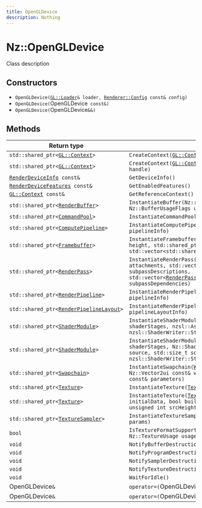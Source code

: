 ```yaml
---
title: OpenGLDevice
description: Nothing
---
```


# Nz::OpenGLDevice

Class description

## Constructors

- `OpenGLDevice(`[`GL::Loader`](documentation/generated/OpenGLRenderer/GL.Loader.md)`& loader, `[`Renderer::Config`](documentation/generated/Renderer/Renderer.Config.md)` const& config)`
- `OpenGLDevice(`OpenGLDevice` const&)`
- `OpenGLDevice(`OpenGLDevice`&&)`

## Methods

| Return type | Signature |
| ----------- | --------- |
| `std::shared_ptr<`[`GL::Context`](documentation/generated/OpenGLRenderer/GL.Context.md)`>` | `CreateContext(`[`GL::ContextParams`](documentation/generated/OpenGLRenderer/GL.ContextParams.md)` params)` |
| `std::shared_ptr<`[`GL::Context`](documentation/generated/OpenGLRenderer/GL.Context.md)`>` | `CreateContext(`[`GL::ContextParams`](documentation/generated/OpenGLRenderer/GL.ContextParams.md)` params, `[`WindowHandle`](documentation/generated/Platform/WindowHandle.md)` handle)` |
| [`RenderDeviceInfo`](documentation/generated/Renderer/RenderDeviceInfo.md)` const&` | `GetDeviceInfo()` |
| [`RenderDeviceFeatures`](documentation/generated/Renderer/RenderDeviceFeatures.md)` const&` | `GetEnabledFeatures()` |
| [`GL::Context`](documentation/generated/OpenGLRenderer/GL.Context.md)` const&` | `GetReferenceContext()` |
| `std::shared_ptr<`[`RenderBuffer`](documentation/generated/Renderer/RenderBuffer.md)`>` | `InstantiateBuffer(Nz::BufferType type, Nz::UInt64 size, Nz::BufferUsageFlags usageFlags, void const* initialData)` |
| `std::shared_ptr<`[`CommandPool`](documentation/generated/Renderer/CommandPool.md)`>` | `InstantiateCommandPool(Nz::QueueType queueType)` |
| `std::shared_ptr<`[`ComputePipeline`](documentation/generated/Renderer/ComputePipeline.md)`>` | `InstantiateComputePipeline(`[`ComputePipelineInfo`](documentation/generated/Renderer/ComputePipelineInfo.md)` pipelineInfo)` |
| `std::shared_ptr<`[`Framebuffer`](documentation/generated/Renderer/Framebuffer.md)`>` | `InstantiateFramebuffer(unsigned int width, unsigned int height, std::shared_ptr<`[`RenderPass`](documentation/generated/Renderer/RenderPass.md)`> const& renderPass, std::vector<std::shared_ptr<`[`Texture`](documentation/generated/Renderer/Texture.md)`>> const& attachments)` |
| `std::shared_ptr<`[`RenderPass`](documentation/generated/Renderer/RenderPass.md)`>` | `InstantiateRenderPass(std::vector<`[`RenderPass::Attachment`](documentation/generated/Renderer/RenderPass.Attachment.md)`> attachments, std::vector<`[`RenderPass::SubpassDescription`](documentation/generated/Renderer/RenderPass.SubpassDescription.md)`> subpassDescriptions, std::vector<`[`RenderPass::SubpassDependency`](documentation/generated/Renderer/RenderPass.SubpassDependency.md)`> subpassDependencies)` |
| `std::shared_ptr<`[`RenderPipeline`](documentation/generated/Renderer/RenderPipeline.md)`>` | `InstantiateRenderPipeline(`[`RenderPipelineInfo`](documentation/generated/Renderer/RenderPipelineInfo.md)` pipelineInfo)` |
| `std::shared_ptr<`[`RenderPipelineLayout`](documentation/generated/Renderer/RenderPipelineLayout.md)`>` | `InstantiateRenderPipelineLayout(`[`RenderPipelineLayoutInfo`](documentation/generated/Renderer/RenderPipelineLayoutInfo.md)` pipelineLayoutInfo)` |
| `std::shared_ptr<`[`ShaderModule`](documentation/generated/Renderer/ShaderModule.md)`>` | `InstantiateShaderModule(nzsl::ShaderStageTypeFlags shaderStages, nzsl::Ast::Module const& shaderModule, nzsl::ShaderWriter::States const& states)` |
| `std::shared_ptr<`[`ShaderModule`](documentation/generated/Renderer/ShaderModule.md)`>` | `InstantiateShaderModule(nzsl::ShaderStageTypeFlags shaderStages, Nz::ShaderLanguage lang, void const* source, std::size_t sourceSize, nzsl::ShaderWriter::States const& states)` |
| `std::shared_ptr<`[`Swapchain`](documentation/generated/Renderer/Swapchain.md)`>` | `InstantiateSwapchain(`[`WindowHandle`](documentation/generated/Platform/WindowHandle.md)` windowHandle, Nz::Vector2ui const& windowSize, `[`SwapchainParameters`](documentation/generated/Renderer/SwapchainParameters.md)` const& parameters)` |
| `std::shared_ptr<`[`Texture`](documentation/generated/Renderer/Texture.md)`>` | `InstantiateTexture(`[`TextureInfo`](documentation/generated/Renderer/TextureInfo.md)` const& params)` |
| `std::shared_ptr<`[`Texture`](documentation/generated/Renderer/Texture.md)`>` | `InstantiateTexture(`[`TextureInfo`](documentation/generated/Renderer/TextureInfo.md)` const& params, void const* initialData, bool buildMipmaps, unsigned int srcWidth, unsigned int srcHeight)` |
| `std::shared_ptr<`[`TextureSampler`](documentation/generated/Renderer/TextureSampler.md)`>` | `InstantiateTextureSampler(`[`TextureSamplerInfo`](documentation/generated/Renderer/TextureSamplerInfo.md)` const& params)` |
| `bool` | `IsTextureFormatSupported(Nz::PixelFormat format, Nz::TextureUsage usage)` |
| `void` | `NotifyBufferDestruction(GLuint buffer)` |
| `void` | `NotifyProgramDestruction(GLuint program)` |
| `void` | `NotifySamplerDestruction(GLuint sampler)` |
| `void` | `NotifyTextureDestruction(GLuint texture)` |
| `void` | `WaitForIdle()` |
| OpenGLDevice`&` | `operator=(`OpenGLDevice` const&)` |
| OpenGLDevice`&` | `operator=(`OpenGLDevice`&&)` |
